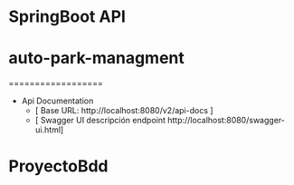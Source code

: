 # SpringBoot API
# auto-park-managment
==================

*   Api Documentation
    *   [ Base URL: http://localhost:8080/v2/api-docs ]
    *   [ Swagger UI descripción endpoint http://localhost:8080/swagger-ui.html] 
# ProyectoBdd
